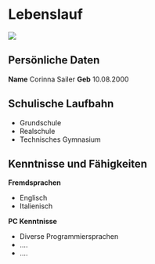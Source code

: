 # Lebenslauf
![](https://www.ikea.com/de/de/images/products/djungelskog-stofftier-braunbaer__0877178_pe662336_s5.jpg?f=xl)
## Persönliche Daten
**Name** Corinna Sailer
**Geb**    10.08.2000
## Schulische Laufbahn
 - Grundschule
 - Realschule
 - Technisches Gymnasium

## Kenntnisse und Fähigkeiten
**Fremdsprachen** 
 - Englisch
 - Italienisch

**PC Kenntnisse**
 - Diverse Programmiersprachen
 - ....
 - ....